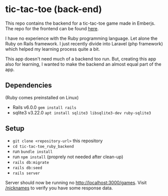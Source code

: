 # tic-tac-toe (back-end)

This repo contains the backend for a tic-tac-toe game made in Emberjs.
The repo for the frontend can be found [here](https://github.com/Thewessen/tic-tac-toe_emberjs).

I have no experience with the Ruby programming language. Let alone the Ruby on Rails
framework. I just recently divide into Laravel (php framework) which helped my
learning process quite a bit.

This app doesn't need much of a backend too run. But, creating this app also
for learning, I wanted to make the backend an almost equal part of the app.

## Dependencies

(Ruby comes preinstalled on Linux)

- Rails v6.0.0 `gem install rails`
- sqlite3 v3.22.0 `apt install sqlite3 libsqlite3-dev ruby-sqlite3`

## Setup

- `git clone <repository-url>` this repository
- `cd tic-tac-toe_ruby_backend`
- run `bundle install`
- run `npm install` (proprely not needed after clean-up)
- `rails db:migrate`
- `rails db:seed`
- `rails server`

Server should now be running no [http://localhost:3000/games](http://localhost:3000).
Visit [/nicknames](http://localhost:3000/nicknames) to verify you have some
response data.
